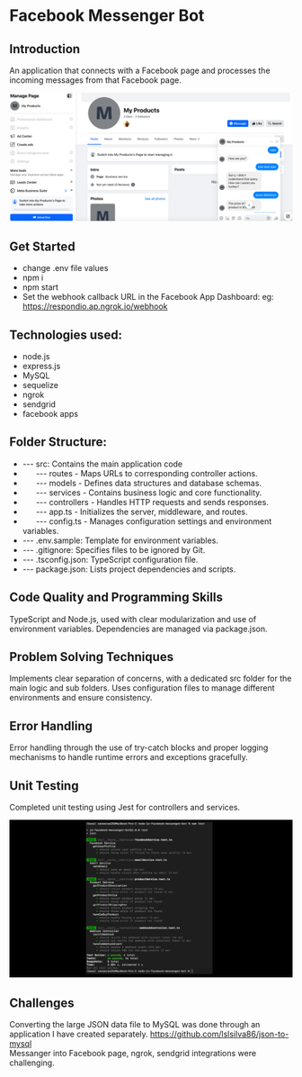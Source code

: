# Facebook Messenger Bot

## Introduction

An application that connects with a Facebook page and processes the incoming messages from that Facebook page.

![](https://github.com/lslsilva86/node-js-facebook-messenger-bot/blob/322680ae81f12bf53b75701033eea96382f1cabf/screens/0_intro.png)

## Get Started

- change .env file values
- npm i
- npm start
- Set the webhook callback URL in the Facebook App Dashboard: eg: https://respondio.ap.ngrok.io/webhook

## Technologies used:

- node.js
- express.js
- MySQL
- sequelize
- ngrok
- sendgrid
- facebook apps

## Folder Structure:

- --- src: Contains the main application code<br>
- &nbsp;&nbsp;&nbsp;&nbsp;&nbsp;&nbsp;--- routes - Maps URLs to corresponding controller actions.<br>
- &nbsp;&nbsp;&nbsp;&nbsp;&nbsp;&nbsp;--- models - Defines data structures and database schemas.<br>
- &nbsp;&nbsp;&nbsp;&nbsp;&nbsp;&nbsp;--- services - Contains business logic and core functionality.<br>
- &nbsp;&nbsp;&nbsp;&nbsp;&nbsp;&nbsp;--- controllers - Handles HTTP requests and sends responses.<br>
- &nbsp;&nbsp;&nbsp;&nbsp;&nbsp;&nbsp;--- app.ts - Initializes the server, middleware, and routes.<br>
- &nbsp;&nbsp;&nbsp;&nbsp;&nbsp;&nbsp;--- config.ts - Manages configuration settings and environment variables.<br>
- --- .env.sample: Template for environment variables.<br>
- --- .gitignore: Specifies files to be ignored by Git.<br>
- --- .tsconfig.json: TypeScript configuration file.<br>
- --- package.json: Lists project dependencies and scripts.<br>

## Code Quality and Programming Skills

TypeScript and Node.js, used with clear modularization and use of environment variables.
Dependencies are managed via package.json.

## Problem Solving Techniques

Implements clear separation of concerns, with a dedicated src folder for the main logic and sub folders.
Uses configuration files to manage different environments and ensure consistency.

## Error Handling

Error handling through the use of try-catch blocks and proper logging mechanisms to handle runtime errors and exceptions gracefully.

## Unit Testing

Completed unit testing using Jest for controllers and services.

![](https://github.com/lslsilva86/node-js-facebook-messenger-bot/blob/322680ae81f12bf53b75701033eea96382f1cabf/screens/14_test-results.png)

## Challenges

Converting the large JSON data file to MySQL was done through an application I have created separately. https://github.com/lslsilva86/json-to-mysql <br>
Messanger into Facebook page, ngrok, sendgrid integrations were challenging.

